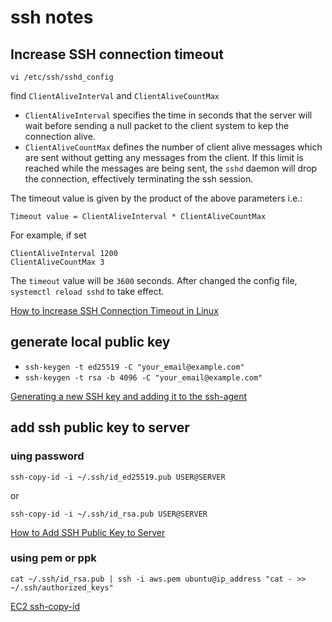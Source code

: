 # ssh notes

## Increase SSH connection timeout

`vi /etc/ssh/sshd_config`

find `ClientAliveInterVal` and `ClientAliveCountMax`

- `ClientAliveInterval` specifies the time in seconds that the server will wait before sending a null packet to the client system to kep the connection alive.
- `ClientAliveCountMax` defines the number of client alive messages which are sent without getting any messages from the client. If this limit is reached while the messages are being sent, the `sshd` daemon will drop the connection, effectively terminating the ssh session.

The timeout value is given by the product of the above parameters i.e.:

`Timeout value = ClientAliveInterval * ClientAliveCountMax`

For example, if set

```config
ClientAliveInterval 1200
ClientAliveCountMax 3
```

The `timeout` value will be `3600` seconds. After changed the config file, `systemctl reload sshd` to take effect.

[How to Increase SSH Connection Timeout in Linux](https://www.tecmint.com/increase-ssh-connection-timeout/)

## generate local public key

- `ssh-keygen -t ed25519 -C "your_email@example.com"`
- `ssh-keygen -t rsa -b 4096 -C "your_email@example.com"`

[Generating a new SSH key and adding it to the ssh-agent](https://docs.github.com/en/authentication/connecting-to-github-with-ssh/generating-a-new-ssh-key-and-adding-it-to-the-ssh-agent)

## add ssh public key to server

### uing password

`ssh-copy-id -i ~/.ssh/id_ed25519.pub USER@SERVER`

or

`ssh-copy-id -i ~/.ssh/id_rsa.pub USER@SERVER`

[How to Add SSH Public Key to Server](https://linuxhandbook.com/add-ssh-public-key-to-server/)

### using pem or ppk

`cat ~/.ssh/id_rsa.pub | ssh -i aws.pem ubuntu@ip_address "cat - >> ~/.ssh/authorized_keys"`

[EC2 ssh-copy-id](https://gist.github.com/zburgermeiszter/eb21ead93e397cd2e52ae7b9562fb6d9)